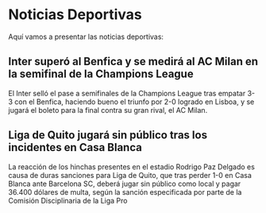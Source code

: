 # Noticias Deportivas

Aquí vamos a presentar las noticias deportivas:

## Inter superó al Benfica y se medirá al AC Milan en la semifinal de la Champions League

El Inter selló el pase a semifinales de la Champions League tras empatar 3-3 con el Benfica, haciendo bueno el triunfo por 2-0 logrado en Lisboa, y se jugará el boleto para la final contra su gran rival, el AC Milan.

## Liga de Quito jugará sin público tras los incidentes en Casa Blanca

La reacción de los hinchas presentes en el estadio Rodrigo Paz Delgado es causa de duras sanciones para Liga de Quito, que tras perder 1-0 en Casa Blanca ante Barcelona SC, deberá jugar sin público como local y pagar 36.400 dólares de multa, según la sanción especificada por parte de la Comisión Disciplinaria de la Liga Pro

